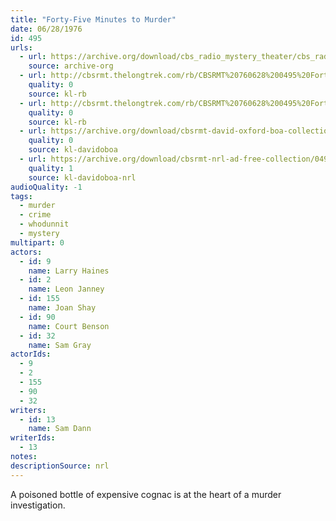```yaml
---
title: "Forty-Five Minutes to Murder"
date: 06/28/1976
id: 495
urls: 
  - url: https://archive.org/download/cbs_radio_mystery_theater/cbs_radio_mystery_theater-0451-0500.zip/cbs_radio_mystery_theater-0451-0500%2Fcbsrmt_0495_forty_five_minutes_to_murder.mp3
    source: archive-org
  - url: http://cbsrmt.thelongtrek.com/rb/CBSRMT%20760628%200495%20Forty-Five%20Minutes%20to%20Murder_wuwm_act%203%20cut%20off.mp3
    quality: 0
    source: kl-rb
  - url: http://cbsrmt.thelongtrek.com/rb/CBSRMT%20760628%200495%20Forty-Five%20Minutes%20to%20Murder_wbbm_rb.mp3
    quality: 0
    source: kl-rb
  - url: https://archive.org/download/cbsrmt-david-oxford-boa-collection/CBSRMT-760628-0495-Forty-Five-Minutes-to-Murder-(128-44)_WUWM-FM-{BoA}.mp3
    quality: 0
    source: kl-davidoboa
  - url: https://archive.org/download/cbsrmt-nrl-ad-free-collection/0496%20CBSRMT-760701-0496-Loser-Takes-All-(128-48)_WBBM-JE-%7BBoA%7D%20(no%20ads).mp3
    quality: 1
    source: kl-davidoboa-nrl
audioQuality: -1
tags: 
  - murder
  - crime
  - whodunnit
  - mystery
multipart: 0
actors:  
  - id: 9
    name: Larry Haines  
  - id: 2
    name: Leon Janney  
  - id: 155
    name: Joan Shay  
  - id: 90
    name: Court Benson  
  - id: 32
    name: Sam Gray
actorIds:  
  - 9  
  - 2  
  - 155  
  - 90  
  - 32
writers:  
  - id: 13
    name: Sam Dann
writerIds:  
  - 13
notes: 
descriptionSource: nrl
---
```

A poisoned bottle of expensive cognac is at the heart of a murder investigation.
